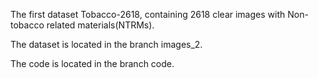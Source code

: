 The first dataset Tobacco-2618, containing 2618 clear images with Non-tobacco related materials(NTRMs).

The dataset is located in the branch images_2.

The code is located in the branch code.

